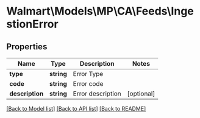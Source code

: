 # Walmart\Models\MP\CA\Feeds\IngestionError

## Properties

Name | Type | Description | Notes
------------ | ------------- | ------------- | -------------
**type** | **string** | Error Type |
**code** | **string** | Error code |
**description** | **string** | Error description | [optional]


[[Back to Model list]](./) [[Back to API list]](../../../../../README.md#supported-apis) [[Back to README]](../../../../../README.md)
